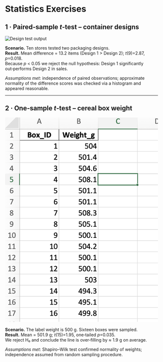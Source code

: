 # Statistics Exercises

## 1 · Paired‑sample *t*‑test – container designs

![Design test output](../../images/paired-t-test-1-design.png)

**Scenario.** Ten stores tested two packaging designs.  
**Result.** Mean difference = 13.2 items (Design 1 > Design 2); *t*(9)=2.87, *p*=0.018.  
Because *p* \< 0.05 we reject the null hypothesis: Design 1 significantly out‑performs Design 2 in sales.

_Assumptions met_: independence of paired observations; approximate normality of the difference scores was checked via a histogram and appeared reasonable.

---

## 2 · One‑sample *t*‑test – cereal box weight

![Cereal test output](../../images/sample-t-test-2-cereal.png)

**Scenario.** The label weight is 500 g. Sixteen boxes were sampled.  
**Result.** Mean = 501.9 g; *t*(15)=1.95, one‑tailed *p*=0.035.  
We reject H₀ and conclude the line is over‑filling by ≈ 1.9 g on average.

_Assumptions met_: Shapiro–Wilk test confirmed normality of weights; independence assumed from random sampling procedure.
